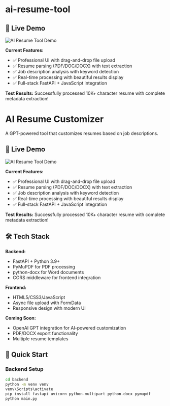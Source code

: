# ai-resume-tool
## 🚀 Live Demo

![AI Resume Tool Demo](screenshot.png)

**Current Features:**
- ✅ Professional UI with drag-and-drop file upload
- ✅ Resume parsing (PDF/DOC/DOCX) with text extraction
- ✅ Job description analysis with keyword detection
- ✅ Real-time processing with beautiful results display
- ✅ Full-stack FastAPI + JavaScript integration

**Test Results:** Successfully processed 10K+ character resume with complete metadata extraction!
# AI Resume Customizer

A GPT-powered tool that customizes resumes based on job descriptions.

## 🚀 Live Demo

![AI Resume Tool Demo](screenshot.png)

**Current Features:**
- ✅ Professional UI with drag-and-drop file upload
- ✅ Resume parsing (PDF/DOC/DOCX) with text extraction
- ✅ Job description analysis with keyword detection
- ✅ Real-time processing with beautiful results display
- ✅ Full-stack FastAPI + JavaScript integration

**Test Results:** Successfully processed 10K+ character resume with complete metadata extraction!

## 🛠️ Tech Stack

**Backend:**
- FastAPI + Python 3.9+
- PyMuPDF for PDF processing
- python-docx for Word documents
- CORS middleware for frontend integration

**Frontend:**
- HTML5/CSS3/JavaScript
- Async file upload with FormData
- Responsive design with modern UI

**Coming Soon:**
- OpenAI GPT integration for AI-powered customization
- PDF/DOCX export functionality
- Multiple resume templates

## 🚀 Quick Start

### Backend Setup
```bash
cd backend
python -m venv venv
venv\Scripts\activate
pip install fastapi uvicorn python-multipart python-docx pymupdf
python main.py
